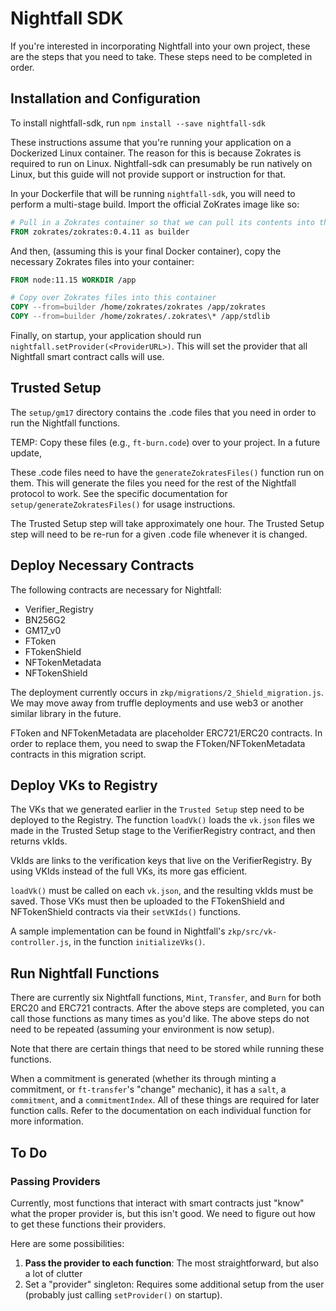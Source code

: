 # Nightfall SDK

If you're interested in incorporating Nightfall into your own project, these are the steps that you
need to take. These steps need to be completed in order.

## Installation and Configuration

To install nightfall-sdk, run `npm install --save nightfall-sdk`

These instructions assume that you're running your application on a Dockerized Linux container. The
reason for this is because Zokrates is required to run on Linux. Nightfall-sdk can presumably be run
natively on Linux, but this guide will not provide support or instruction for that.

In your Dockerfile that will be running `nightfall-sdk`, you will need to perform a multi-stage
build. Import the official ZoKrates image like so:

```Dockerfile
# Pull in a Zokrates container so that we can pull its contents into the below container.
FROM zokrates/zokrates:0.4.11 as builder
```

And then, (assuming this is your final Docker container), copy the necessary Zokrates files into
your container:

```Dockerfile
FROM node:11.15 WORKDIR /app

# Copy over Zokrates files into this container
COPY --from=builder /home/zokrates/zokrates /app/zokrates
COPY --from=builder /home/zokrates/.zokrates\* /app/stdlib
```

Finally, on startup, your application should run `nightfall.setProvider(<ProviderURL>)`. This will
set the provider that all Nightfall smart contract calls will use.

## Trusted Setup

The `setup/gm17` directory contains the .code files that you need in order to run the Nightfall functions.

TEMP: Copy these files (e.g., `ft-burn.code`) over to your project. In a future update,

These .code files need to have the `generateZokratesFiles()` function run on them. This will generate the files you need for the rest of the Nightfall protocol to work. See the specific documentation for `setup/generateZokratesFiles()` for usage instructions.

The Trusted Setup step will take approximately one hour. The Trusted Setup step will need to be re-run for a given .code file whenever it is changed.

## Deploy Necessary Contracts

The following contracts are necessary for Nightfall:

- Verifier_Registry
- BN256G2
- GM17_v0
- FToken
- FTokenShield
- NFTokenMetadata
- NFTokenShield

The deployment currently occurs in `zkp/migrations/2_Shield_migration.js`. We may move away from
truffle deployments and use web3 or another similar library in the future.

FToken and NFTokenMetadata are placeholder ERC721/ERC20 contracts. In order to replace them, you
need to swap the FToken/NFTokenMetadata contracts in this migration script.

## Deploy VKs to Registry

The VKs that we generated earlier in the `Trusted Setup` step need to be deployed to the Registry.
The function `loadVk()` loads the `vk.json` files we made in the Trusted Setup stage to the
VerifierRegistry contract, and then returns vkIds.

VkIds are links to the verification keys that live on the VerifierRegistry. By using VKIds instead
of the full VKs, its more gas efficient.

`loadVk()` must be called on each `vk.json`, and the resulting vkIds must be saved. Those VKs must
then be uploaded to the FTokenShield and NFTokenShield contracts via their `setVKIds()` functions.

A sample implementation can be found in Nightfall's `zkp/src/vk-controller.js`, in the function
`initializeVks()`.

## Run Nightfall Functions

There are currently six Nightfall functions, `Mint`, `Transfer`, and `Burn` for both ERC20 and
ERC721 contracts. After the above steps are completed, you can call those functions as many times as
you'd like. The above steps do not need to be repeated (assuming your environment is now setup).

Note that there are certain things that need to be stored while running these functions.

When a commitment is generated (whether its through minting a commitment, or `ft-transfer`'s
"change" mechanic), it has a `salt`, a `commitment`, and a `commitmentIndex`. All of these things
are required for later function calls. Refer to the documentation on each individual function for
more information.

## To Do

### Passing Providers

Currently, most functions that interact with smart contracts just "know" what the proper provider
is, but this isn't good. We need to figure out how to get these functions their providers.

Here are some possibilities:

1. **Pass the provider to each function**: The most straightforward, but also a lot of clutter
2. Set a "provider" singleton: Requires some additional setup from the user (probably just calling
   `setProvider()` on startup).
